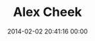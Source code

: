 ---
title: "Alex Cheek"
date: 2014-02-02 20:41:16 00:00
permalink: /mralexcheek
twitter: "mralexcheek"
likes: [2217]
id: 2249
gravatar: "http://www.gravatar.com/avatar/9966d3a08c86e30afcf660730dd83376"
---